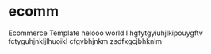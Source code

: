# ecomm
Ecommerce Template
helooo world
l
hgfytgyiuhjlkipouygftv
fctyguhjnkljlhuoikl
cfgvbhjnkm
zsdfxgcjbhknlm
